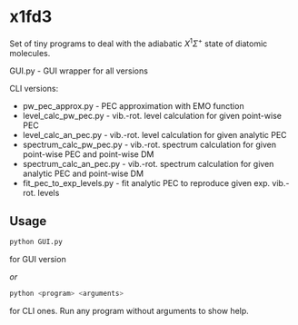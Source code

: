# x1fd3

Set of tiny programs to deal with the adiabatic $X^1\Sigma^+$ state of diatomic molecules.

GUI.py - GUI wrapper for all versions

CLI versions:
* pw_pec_approx.py - PEC approximation with EMO function
* level_calc_pw_pec.py - vib.-rot. level calculation for given point-wise PEC
* level_calc_an_pec.py - vib.-rot. level calculation for given analytic PEC
* spectrum_calc_pw_pec.py - vib.-rot. spectrum calculation for given point-wise PEC and point-wise DM
* spectrum_calc_an_pec.py - vib.-rot. spectrum calculation for given analytic PEC and point-wise DM
* fit_pec_to_exp_levels.py - fit analytic PEC to reproduce given exp. vib.-rot. levels


## Usage
```bash
python GUI.py
```
for GUI version

_or_


```bash
python <program> <arguments>
```
for CLI ones.
Run any program without arguments to show help.

